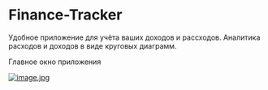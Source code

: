 # Finance-Tracker
Удобное приложение для учёта ваших доходов и рассходов.
Аналитика расходов и доходов в виде круговых диаграмм.


Главное окно приложения

[![image.jpg](https://i.postimg.cc/YSw9kQPH/image.jpg)](https://postimg.cc/QF0sJKs4)
